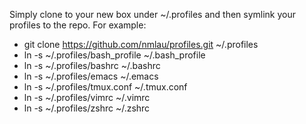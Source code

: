 Simply clone to your new box under ~/.profiles and then symlink your profiles to the repo. For example:

* git clone https://github.com/nmlau/profiles.git ~/.profiles
* ln -s ~/.profiles/bash_profile ~/.bash_profile
* ln -s ~/.profiles/bashrc ~/.bashrc
* ln -s ~/.profiles/emacs ~/.emacs
* ln -s ~/.profiles/tmux.conf ~/.tmux.conf
* ln -s ~/.profiles/vimrc ~/.vimrc
* ln -s ~/.profiles/zshrc ~/.zshrc
